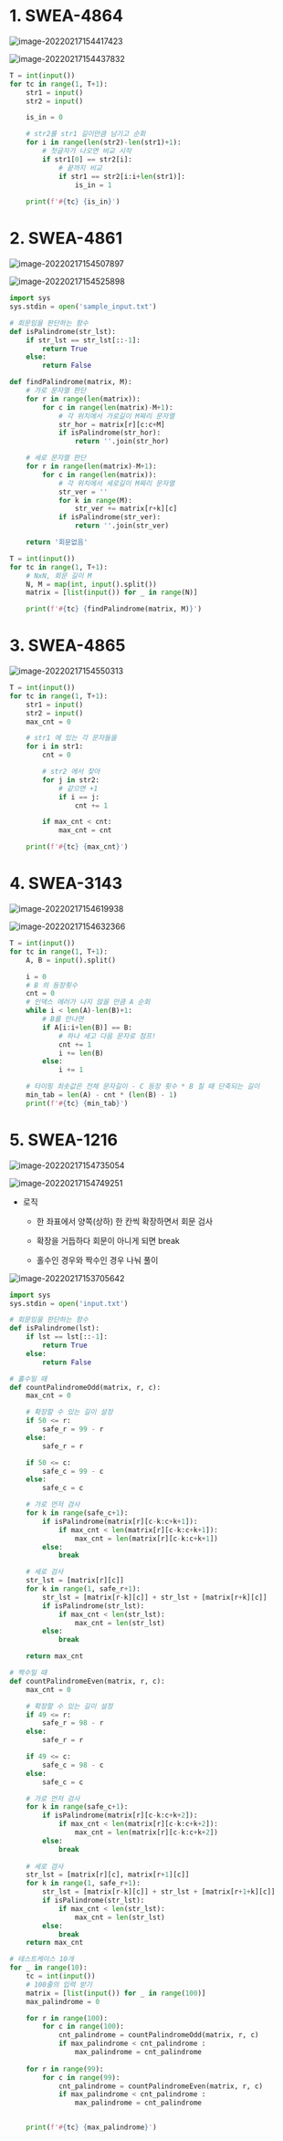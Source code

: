 # 1. SWEA-4864

![image-20220217154417423](quiz_day_6.assets/image-20220217154417423.png)

![image-20220217154437832](quiz_day_6.assets/image-20220217154437832.png)

```python
T = int(input())
for tc in range(1, T+1):
    str1 = input()
    str2 = input()

    is_in = 0

    # str2를 str1 길이만큼 남기고 순회
    for i in range(len(str2)-len(str1)+1):
        # 첫글자가 나오면 비교 시작
        if str1[0] == str2[i]:
            # 끝까지 비교
            if str1 == str2[i:i+len(str1)]:
                is_in = 1
    
    print(f'#{tc} {is_in}')
```



# 2. SWEA-4861

![image-20220217154507897](quiz_day_6.assets/image-20220217154507897.png)

![image-20220217154525898](quiz_day_6.assets/image-20220217154525898.png)

```python
import sys
sys.stdin = open('sample_input.txt')

# 회문임을 판단하는 함수
def isPalindrome(str_lst):
    if str_lst == str_lst[::-1]:
        return True
    else:
        return False

def findPalindrome(matrix, M):
    # 가로 문자열 판단
    for r in range(len(matrix)):
        for c in range(len(matrix)-M+1):
            # 각 위치에서 가로길이 M짜리 문자열
            str_hor = matrix[r][c:c+M]
            if isPalindrome(str_hor):
                return ''.join(str_hor)

    # 세로 문자열 판단
    for r in range(len(matrix)-M+1):
        for c in range(len(matrix)):
            # 각 위치에서 세로길이 M짜리 문자열
            str_ver = ''
            for k in range(M):
                str_ver += matrix[r+k][c]
            if isPalindrome(str_ver):
                return ''.join(str_ver)

    return '회문없음'

T = int(input())
for tc in range(1, T+1):
    # NxN, 회문 길이 M
    N, M = map(int, input().split())
    matrix = [list(input()) for _ in range(N)]

    print(f'#{tc} {findPalindrome(matrix, M)}')
```



# 3. SWEA-4865

![image-20220217154550313](quiz_day_6.assets/image-20220217154550313.png)

```python
T = int(input())
for tc in range(1, T+1):
    str1 = input()
    str2 = input()
    max_cnt = 0

    # str1 에 있는 각 문자들을
    for i in str1:
        cnt = 0

        # str2 에서 찾아
        for j in str2:
            # 같으면 +1
            if i == j:
                cnt += 1

        if max_cnt < cnt:
            max_cnt = cnt

    print(f'#{tc} {max_cnt}')
```



# 4. SWEA-3143

![image-20220217154619938](quiz_day_6.assets/image-20220217154619938.png)

![image-20220217154632366](quiz_day_6.assets/image-20220217154632366.png)

```python
T = int(input())
for tc in range(1, T+1):
    A, B = input().split()

    i = 0
    # B 의 등장횟수
    cnt = 0
    # 인덱스 에러가 나지 않을 만큼 A 순회 
    while i < len(A)-len(B)+1:
        # B를 만나면
        if A[i:i+len(B)] == B:
            # 하나 세고 다음 문자로 점프!
            cnt += 1
            i += len(B)
        else:
            i += 1

    # 타이핑 최솟값은 전체 문자길이 - C 등장 횟수 * B 칠 때 단축되는 길이
    min_tab = len(A) - cnt * (len(B) - 1)
    print(f'#{tc} {min_tab}')
```



# 5. SWEA-1216

![image-20220217154735054](quiz_day_6.assets/image-20220217154735054.png)

![image-20220217154749251](quiz_day_6.assets/image-20220217154749251.png)

- 로직

  - 한 좌표에서 양쪽(상하) 한 칸씩 확장하면서 회문 검사

  - 확장을 거듭하다 회문이 아니게 되면 break

  - 홀수인 경우와 짝수인 경우 나눠 풀이

![image-20220217153705642](quiz_day_6.assets/image-20220217153705642.png)

```python
import sys
sys.stdin = open('input.txt')

# 회문임을 판단하는 함수
def isPalindrome(lst):
    if lst == lst[::-1]:
        return True
    else:
        return False

# 홀수일 때
def countPalindromeOdd(matrix, r, c):
    max_cnt = 0

    # 확장할 수 있는 길이 설정
    if 50 <= r:
        safe_r = 99 - r
    else:
        safe_r = r

    if 50 <= c:
        safe_c = 99 - c
    else:
        safe_c = c

    # 가로 먼저 검사
    for k in range(safe_c+1):
        if isPalindrome(matrix[r][c-k:c+k+1]):
            if max_cnt < len(matrix[r][c-k:c+k+1]):
                max_cnt = len(matrix[r][c-k:c+k+1])
        else:
            break

    # 세로 검사
    str_lst = [matrix[r][c]]
    for k in range(1, safe_r+1):
        str_lst = [matrix[r-k][c]] + str_lst + [matrix[r+k][c]]
        if isPalindrome(str_lst):
            if max_cnt < len(str_lst):
                max_cnt = len(str_lst)
        else:
            break

    return max_cnt

# 짝수일 때
def countPalindromeEven(matrix, r, c):
    max_cnt = 0

    # 확장할 수 있는 길이 설정
    if 49 <= r:
        safe_r = 98 - r
    else:
        safe_r = r

    if 49 <= c:
        safe_c = 98 - c
    else:
        safe_c = c

    # 가로 먼저 검사
    for k in range(safe_c+1):
        if isPalindrome(matrix[r][c-k:c+k+2]):
            if max_cnt < len(matrix[r][c-k:c+k+2]):
                max_cnt = len(matrix[r][c-k:c+k+2])
        else:
            break
    
    # 세로 검사
    str_lst = [matrix[r][c], matrix[r+1][c]]
    for k in range(1, safe_r+1):
        str_lst = [matrix[r-k][c]] + str_lst + [matrix[r+1+k][c]]
        if isPalindrome(str_lst):
            if max_cnt < len(str_lst):
                max_cnt = len(str_lst)
        else:
            break
    return max_cnt

# 테스트케이스 10개 
for _ in range(10):
    tc = int(input())
    # 100줄의 입력 받기
    matrix = [list(input()) for _ in range(100)]
    max_palindrome = 0

    for r in range(100):
        for c in range(100):
            cnt_palindrome = countPalindromeOdd(matrix, r, c)
            if max_palindrome < cnt_palindrome :
                max_palindrome = cnt_palindrome
    
    for r in range(99):
        for c in range(99):
            cnt_palindrome = countPalindromeEven(matrix, r, c)
            if max_palindrome < cnt_palindrome :
                max_palindrome = cnt_palindrome


    print(f'#{tc} {max_palindrome}')
```